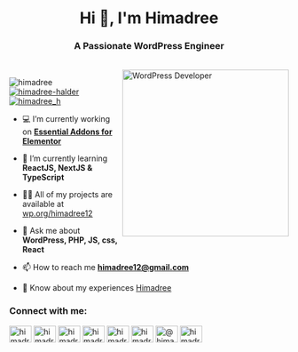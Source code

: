 <h1 align="center">Hi 👋, I'm Himadree</h1>
<h3 align="center">A Passionate WordPress Engineer</h3>
<br>
<img align="right" alt="WordPress Developer"  width="300" src="https://himadree.com/github/Programming.png" />

<p align="left"> 
<img src="https://komarev.com/ghpvc/?username=himadree&label=Profile%20views&color=0e75b6&style=flat" alt="himadree" /> 
<a href="https://www.linkedin.com/in/himadree-halder/" target="blank"><img src="https://img.shields.io/badge/LinkedIn-555555?style=flat&logo=linkedin&logoColor=white" alt="himadree-halder" /></a>
<a href="https://x.com/himadree_h" target="blank"><img src="https://img.shields.io/twitter/follow/himadree_h?logo=x&style=for-the-badge" alt="himadree_h" /></a> 
</p>

- 💻 I’m currently working on **[Essential Addons for Elementor](https://wordpress.org/plugins/essential-addons-for-elementor-lite/)**

- 🌱 I’m currently learning **ReactJS, NextJS & TypeScript**

- 👨‍💻 All of my projects are available at [wp.org/himadree12](https://profiles.wordpress.org/himadree12/)

- 💬 Ask me about **WordPress, PHP, JS, css, React**

- 📫 How to reach me **himadree12@gmail.com**

- 📄 Know about my experiences [Himadree](https://himadree.com/)


<h3 align="left">Connect with me:</h3>
<p align="left">
<a href="https://codepen.io/himadree" target="blank"><img align="center" src="https://raw.githubusercontent.com/rahuldkjain/github-profile-readme-generator/master/src/images/icons/Social/codepen.svg" alt="himadree" height="30" width="40" /></a>
<a href="https://dev.to/himadree" target="blank"><img align="center" src="https://raw.githubusercontent.com/rahuldkjain/github-profile-readme-generator/master/src/images/icons/Social/devto.svg" alt="himadree" height="30" width="40" /></a>
<a href="https://twitter.com/himadree_h" target="blank"><img align="center" src="https://raw.githubusercontent.com/rahuldkjain/github-profile-readme-generator/master/src/images/icons/Social/twitter.svg" alt="himadree_h" height="30" width="40" /></a>
<a href="https://linkedin.com/in/himadree-halder" target="blank"><img align="center" src="https://raw.githubusercontent.com/rahuldkjain/github-profile-readme-generator/master/src/images/icons/Social/linked-in-alt.svg" alt="himadree-halder" height="30" width="40" /></a>
<a href="https://fb.com/himadree.h" target="blank"><img align="center" src="https://raw.githubusercontent.com/rahuldkjain/github-profile-readme-generator/master/src/images/icons/Social/facebook.svg" alt="himadree.h" height="30" width="40" /></a>
<a href="https://instagram.com/himadree.h" target="blank"><img align="center" src="https://raw.githubusercontent.com/rahuldkjain/github-profile-readme-generator/master/src/images/icons/Social/instagram.svg" alt="himadree.h" height="30" width="40" /></a>
<a href="https://medium.com/@himadree12" target="blank"><img align="center" src="https://raw.githubusercontent.com/rahuldkjain/github-profile-readme-generator/master/src/images/icons/Social/medium.svg" alt="@himadree12" height="30" width="40" /></a>
<a href="https://www.hackerrank.com/himadree" target="blank"><img align="center" src="https://raw.githubusercontent.com/rahuldkjain/github-profile-readme-generator/master/src/images/icons/Social/hackerrank.svg" alt="himadree" height="30" width="40" /></a>
</p>
